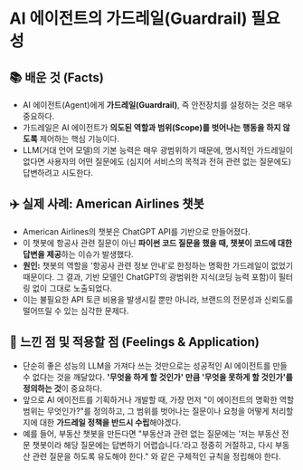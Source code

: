 # AI 에이전트의 가드레일(Guardrail) 필요성

## 📚 배운 것 (Facts)

- AI 에이전트(Agent)에게 **가드레일(Guardrail)**, 즉 안전장치를 설정하는 것은 매우 중요하다.
- 가드레일은 AI 에이전트가 **의도된 역할과 범위(Scope)를 벗어나는 행동을 하지 않도록** 제어하는 핵심 기능이다.
- LLM(거대 언어 모델)의 기본 능력은 매우 광범위하기 때문에, 명시적인 가드레일이 없다면 사용자의 어떤 질문에도 (심지어 서비스의 목적과 전혀 관련 없는 질문에도) 답변하려고 시도한다.

## ✈️ 실제 사례: American Airlines 챗봇

- American Airlines의 챗봇은 ChatGPT API를 기반으로 만들어졌다.
- 이 챗봇에 항공사 관련 질문이 아닌 **파이썬 코드 질문을 했을 때, 챗봇이 코드에 대한 답변을 제공**하는 이슈가 발생했다.
- **원인:** 챗봇의 역할을 '항공사 관련 정보 안내'로 한정하는 명확한 가드레일이 없었기 때문이다. 그 결과, 기반 모델인 ChatGPT의 광범위한 지식(코딩 능력 포함)이 필터링 없이 그대로 노출되었다.
- 이는 불필요한 API 토큰 비용을 발생시킬 뿐만 아니라, 브랜드의 전문성과 신뢰도를 떨어뜨릴 수 있는 심각한 문제다.

## 🤔 느낀 점 및 적용할 점 (Feelings & Application)

- 단순히 좋은 성능의 LLM을 가져다 쓰는 것만으로는 성공적인 AI 에이전트를 만들 수 없다는 것을 깨달았다. **'무엇을 하게 할 것인가' 만큼 '무엇을 못하게 할 것인가'를 정의하는 것**이 중요하다.
- 앞으로 AI 에이전트를 기획하거나 개발할 때, 가장 먼저 "이 에이전트의 명확한 역할 범위는 무엇인가?"를 정의하고, 그 범위를 벗어나는 질문이나 요청을 어떻게 처리할지에 대한 **가드레일 정책을 반드시 수립**해야겠다.
- 예를 들어, 부동산 챗봇을 만든다면 "부동산과 관련 없는 질문에는 '저는 부동산 전문 챗봇이라 해당 질문에는 답변하기 어렵습니다.'라고 정중히 거절하고, 다시 부동산 관련 질문을 하도록 유도해야 한다." 와 같은 구체적인 규칙을 정립해야 한다.
